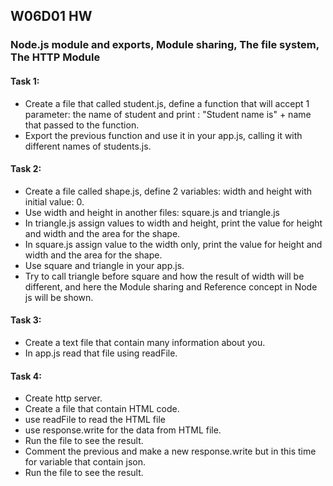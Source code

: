 ## W06D01 HW
### Node.js module and exports, Module sharing, The file system, The HTTP Module
#### Task 1:
* Create a file that called student.js, define a function that will accept 1 parameter: the name of student and print : "Student name is" + name that passed to the function.
* Export the previous function and use it in your app.js, calling it with different names of students.js.
#### Task 2:
* Create a file called shape.js, define 2 variables: width and height with initial value: 0.
* Use width and height in another files: square.js and triangle.js
* In triangle.js assign values to width and height, print the value for height and width and the area for the shape.
* In square.js assign value to the width only, print the value for height and width and the area for the shape.
* Use square and triangle in your app.js.
* Try to call triangle before square and how the result of width will be different, and here the Module sharing and Reference concept in Node js will be shown. 
#### Task 3:
* Create a text file that contain many information about you.
* In app.js read that file using readFile.   
#### Task 4:
* Create http server.
* Create a file that contain HTML code. 
* use readFile to read the HTML file
* use response.write for the data from HTML file. 
* Run the file to see the result.
* Comment the previous and make a new response.write but in this time for variable that contain json. 
* Run the file to see the result.
